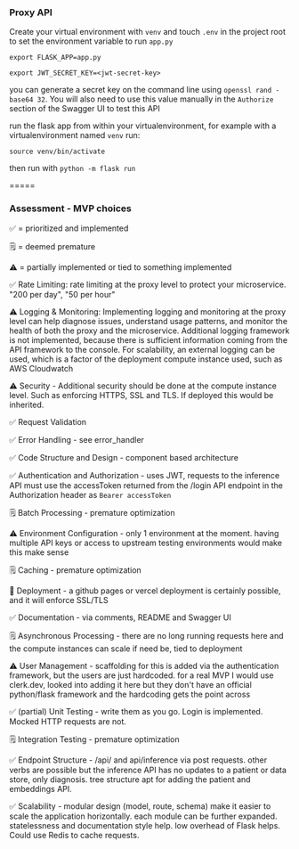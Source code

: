 ### Proxy API

Create your virtual environment with `venv` and touch `.env` in the project root to set the environment variable to run `app.py`

`export FLASK_APP=app.py`

`export JWT_SECRET_KEY=<jwt-secret-key>`

you can generate a secret key on the command line using `openssl rand -base64 32`. You will also need to use this value manually in the `Authorize` section of the Swagger UI to test this API

run the flask app from within your virtualenvironment, for example with a virtualenvironment named `venv` run:

`source venv/bin/activate`

then run with `python -m flask run`


=====

### Assessment - MVP choices 

✅ = prioritized and implemented 

🗒️ = deemed premature 

⚠️ = partially implemented or tied to something implemented

✅ Rate Limiting: rate limiting at the proxy level to protect your microservice. "200 per day", "50 per hour"

⚠️ Logging & Monitoring: Implementing logging and monitoring at the proxy level can help diagnose issues, understand usage patterns, and monitor the health of both the proxy and the microservice. Additional logging framework is not implemented, because there is sufficient information coming from the API framework to the console. For scalability, an external logging can be used, which is a factor of the deployment compute instance used, such as AWS Cloudwatch

⚠️ Security - Additional security should be done at the compute instance level. Such as enforcing HTTPS, SSL and TLS. If deployed this would be inherited.

✅ Request Validation 

✅ Error Handling - see error_handler

✅ Code Structure and Design - component based architecture

✅ Authentication and Authorization - uses JWT, requests to the inference API must use the accessToken returned from the /login API endpoint in the Authorization header as `Bearer accessToken`

🗒️ Batch Processing - premature optimization

⚠️ Environment Configuration - only 1 environment at the moment. having multiple API keys or access to upstream testing environments would make this make sense

🗒️ Caching - premature optimization

🔁 Deployment - a github pages or vercel deployment is certainly possible, and it will enforce SSL/TLS

✅ Documentation - via comments, README and Swagger UI

🗒️ Asynchronous Processing - there are no long running requests here and the compute instances can scale if need be, tied to deployment

⚠️ User Management - scaffolding for this is added via the authentication framework, but the users are just hardcoded. for a real MVP I would use clerk.dev, looked into adding it here but they don't have an official python/flask framework and the hardcoding gets the point across

✅ (partial) Unit Testing - write them as you go. Login is implemented. Mocked HTTP requests are not.

🗒️ Integration Testing - premature optimization

✅ Endpoint Structure - /api/ and api/inference via post requests. other verbs are possible but the inference API has no updates to a patient or data store, only diagnosis. tree structure apt for adding the patient and embeddings API.

✅ Scalability - modular design (model, route, schema) make it easier to scale the application horizontally. each module can be further expanded. statelessness and documentation style help. low overhead of Flask helps. Could use Redis to cache requests.
